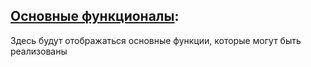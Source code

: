 ## [Основные функционалы](https://github.com/Barkosss/Discord-bots/tree/main/functionals):
Здесь будут отображаться основные функции, которые могут быть реализованы
